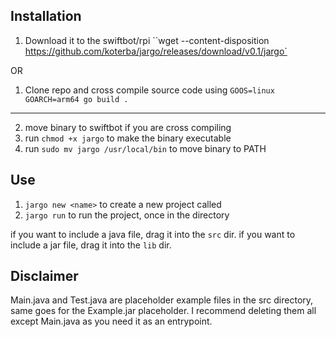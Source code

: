 ## Installation
1. Download it to the swiftbot/rpi ``wget --content-disposition https://github.com/koterba/jargo/releases/download/v0.1/jargo`

OR

1. Clone repo and cross compile source code using ``GOOS=linux GOARCH=arm64 go build .``

---

2. move binary to swiftbot if you are cross compiling
3. run ``chmod +x jargo`` to make the binary executable
4. run ``sudo mv jargo /usr/local/bin`` to move binary to PATH

## Use

1. ``jargo new <name>`` to create a new project called <name>
2. ``jargo run`` to run the project, once in the directory

if you want to include a java file, drag it into the ``src`` dir.
if you want to include a jar file, drag it into the ``lib`` dir.

## Disclaimer

Main.java and Test.java are placeholder example files in the src directory, same goes for the Example.jar placeholder. I recommend deleting them all except Main.java as you need it as an entrypoint.
